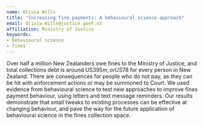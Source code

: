 ```yaml
---
name: Olivia Wills
title: "Increasing fine payments: A behavioural science approach"
email: Olivia.Wills@justice.govt.nz
affiliation: Ministry of Justice
keywords:
- behavioural science
- fines
---
```


Over half a million New Zealanders owe fines to the Ministry of Justice, and total collections debt is around US$395m, or US$78 for every person in New Zealand. There are consequences for people who do not pay, as they can be hit with enforcement actions or may be summoned to Court. We used evidence from behavioural science to test new approaches to improve fines payment behaviour, using letters and text message reminders. Our results demonstrate that small tweaks to existing processes can be effective at changing behaviour, and pave the way for the future application of behavioural science in the fines collection space.
